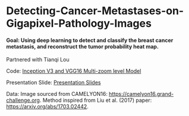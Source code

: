 # Detecting-Cancer-Metastases-on-Gigapixel-Pathology-Images
#### Goal: Using deep learning to detect and classify the breast cancer metastasis, and reconstruct the tumor probability heat map. 
 Partnered with Tianqi Lou
 
 Code: [Inception V3 and VGG16 Multi-zoom level Model](COMS4995_final_project.ipynb)
 
 Presentation Slide: [Presentation Slides](breastcancerprediction2.pdf)
 
 Data: Image sourced from CAMELYON16: https://camelyon16.grand-challenge.org. Method inspired from Liu et al. (2017) paper: https://arxiv.org/abs/1703.02442.
